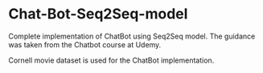 # Chat-Bot-Seq2Seq-model

Complete implementation of ChatBot using Seq2Seq model. The guidance was taken from the Chatbot course at Udemy.

Cornell movie dataset is used for the ChatBot implementation.
